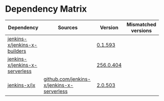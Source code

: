 # Dependency Matrix

Dependency | Sources | Version | Mismatched versions
---------- | ------- | ------- | -------------------
[jenkins-x/jenkins-x-builders](https://github.com/jenkins-x/jenkins-x-builders) |  | [0.1.593]() | 
[jenkins-x/jenkins-x-serverless](https://github.com/jenkins-x/jenkins-x-serverless) |  | [256.0.404](https://github.com/jenkins-x/jenkins-x-serverless/releases/tag/v256.0.404) | 
[jenkins-x/jx](https://github.com/jenkins-x/jx) | [github.com/jenkins-x/jenkins-x-serverless](https://github.com/jenkins-x/jenkins-x-serverless) | [2.0.503](https://github.com/jenkins-x/jx/releases/tag/v2.0.503) | 
